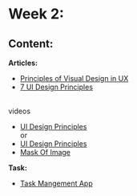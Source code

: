 # Week 2: 

## Content:

 **Articles:** <br>
- [Principles of Visual Design in UX](https://www.nngroup.com/articles/principles-visual-design/)
- [7 UI Design Principles](https://www.figma.com/resource-library/ui-design-principles/)
<br>
videos
<br>

 - [UI Design Principles](https://youtu.be/FmSjtWTIx1o?si=LJeQ5TqQ4FSEaNiT)<br>or<br>
 - [UI Design Principles](https://youtu.be/NTmh8l-Xl4c?si=azzodmYdgweI6COc)
 - [Mask Of Image](https://youtu.be/tUcBcz8bjVs?si=lFOWj4bjIovaj35j)

 **Task:**
 
 - [Task Mangement App](https://dribbble.com/shots/19042055-Task-Management-App)
